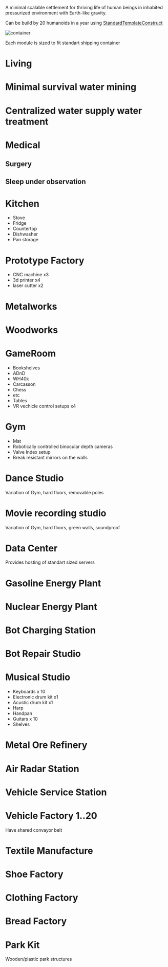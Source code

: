 A minimal scalable settlement for thriving life of human beings in inhabited pressurized environment with Earth-like gravity.

Can be build by 20 humanoids in a year using [StandardTemplateConstruct](https://github.com/StandartTemplateConstruct/StandardTemplateConstruct)


![container](https://www.conexdepot.com/wp-content/uploads/2019/09/40FT-Standard-Cargo-Worthy-Shipping-Container-1.png)


Each module is sized to fit standart shipping container

# Living

# Minimal survival water mining

# Centralized water supply water treatment

# Medical

## Surgery

## Sleep under observation

# Kitchen

 - Stove
 - Fridge
 - Countertop
 - Dishwasher
 - Pan storage

# Prototype Factory

 - CNC machine x3
 - 3d printer x4
 - laser cutter x2

# Metalworks

# Woodworks

# GameRoom

 - Bookshelves
  - ADnD
  - WH40k
  - Carcasson
  - Chess
  - etc
 - Tables
 - VR vechicle control setups x4

# Gym

 - Mat
 - Robotically controlled binocular depth cameras
 - Valve Index setup
 - Break resistant mirrors on the walls

# Dance Studio

Variation of Gym, hard floors, removable poles

# Movie recording studio

Variation of Gym, hard floors, green walls, soundproof



# Data Center

Provides hosting of standart sized servers

# Gasoline Energy Plant

# Nuclear Energy Plant

# Bot Charging Station

# Bot Repair Studio

# Musical Studio
 - Keyboards x 10
 - Electronic drum kit x1
 - Acustic drum kit x1
 - Harp
 - Handpan
 - Guitars x 10
 - Shelves


# Metal Ore Refinery

# Air Radar Station

# Vehicle Service Station

# Vehicle Factory 1..20

Have shared convayor belt

# Textile Manufacture

# Shoe Factory


# Clothing Factory

# Bread Factory



# Park Kit

Wooden/plastic park structures




